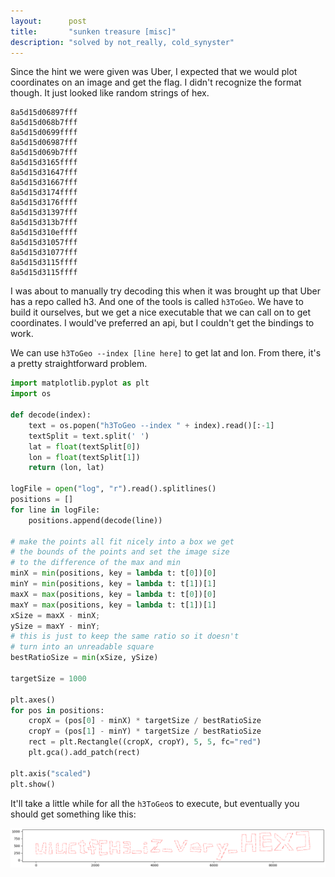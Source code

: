 ```yaml
---
layout:      post
title:       "sunken treasure [misc]"
description: "solved by not_really, cold_synyster"
---
```


Since the hint we were given was Uber, I expected that we would plot coordinates on an image and get the flag. I didn't recognize the format though. It just looked like random strings of hex.

```
8a5d15d06897fff
8a5d15d068b7fff
8a5d15d0699ffff
8a5d15d06987fff
8a5d15d069b7fff
8a5d15d3165ffff
8a5d15d31647fff
8a5d15d31667fff
8a5d15d3174ffff
8a5d15d3176ffff
8a5d15d31397fff
8a5d15d313b7fff
8a5d15d310effff
8a5d15d31057fff
8a5d15d31077fff
8a5d15d3115ffff
8a5d15d3115ffff
```

I was about to manually try decoding this when it was brought up that Uber has a repo called h3. And one of the tools is called `h3ToGeo`. We have to build it ourselves, but we get a nice executable that we can call on to get coordinates. I would've preferred an api, but I couldn't get the bindings to work.

We can use `h3ToGeo --index [line here]` to get lat and lon. From there, it's a pretty straightforward problem.

```python
import matplotlib.pyplot as plt
import os

def decode(index):
    text = os.popen("h3ToGeo --index " + index).read()[:-1]
    textSplit = text.split(' ')
    lat = float(textSplit[0])
    lon = float(textSplit[1])
    return (lon, lat)

logFile = open("log", "r").read().splitlines()
positions = []
for line in logFile:
    positions.append(decode(line))

# make the points all fit nicely into a box we get
# the bounds of the points and set the image size
# to the difference of the max and min
minX = min(positions, key = lambda t: t[0])[0]
minY = min(positions, key = lambda t: t[1])[1]
maxX = max(positions, key = lambda t: t[0])[0]
maxY = max(positions, key = lambda t: t[1])[1]
xSize = maxX - minX;
ySize = maxY - minY;
# this is just to keep the same ratio so it doesn't
# turn into an unreadable square
bestRatioSize = min(xSize, ySize)

targetSize = 1000

plt.axes()
for pos in positions:
    cropX = (pos[0] - minX) * targetSize / bestRatioSize
    cropY = (pos[1] - minY) * targetSize / bestRatioSize
    rect = plt.Rectangle((cropX, cropY), 5, 5, fc="red")
    plt.gca().add_patch(rect)

plt.axis("scaled")
plt.show()
```

It'll take a little while for all the `h3ToGeo`s to execute, but eventually you should get something like this:

![image-20200722153503677](/img/uiuctf2020/image-20200722153503677.png)